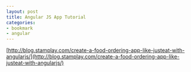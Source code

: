 ```yaml
---
layout: post
title: Angular JS App Tutorial
categories:
- bookmark
- angular
---
```


[http://blog.stamplay.com/create-a-food-ordering-app-like-justeat-with-angularjs/](http://blog.stamplay.com/create-a-food-ordering-app-like-justeat-with-angularjs/)